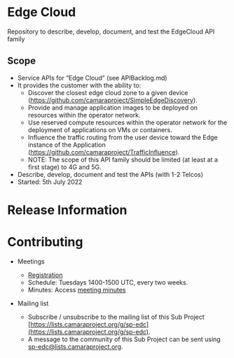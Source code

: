 # Edge Cloud

Repository to describe, develop, document, and test the EdgeCloud API family

## Scope

* Service APIs for “Edge Cloud” (see APIBacklog.md)
* It provides the customer with the ability to:  
  * Discover the closest edge cloud zone to a given device (https://github.com/camaraproject/SimpleEdgeDiscovery).
  * Provide and manage application images to be deployed on resources within the operator network. 
  * Use reserved compute resources within the operator network for the deployment of applications on VMs or containers.  
  * Influence the traffic routing from the user device toward the Edge instance of the Application (https://github.com/camaraproject/TrafficInfluence). 
  * NOTE: The scope of this API family should be limited (at least at a first stage) to 4G and 5G.  
* Describe, develop, document and test the APIs (with 1-2 Telcos)  
* Started: 5th July 2022

# Release Information

# Contributing

* Meetings
  * [Registration](https://zoom-lfx.platform.linuxfoundation.org/meeting/94237809115?password=05fb6d8a-a913-47d8-b003-db75ecdaa5d9)
  * Schedule: Tuesdays 1400-1500 UTC, every two weeks.  
  * Minutes:  Access [meeting minutes](https://wiki.camaraproject.org/display/CAM/Edge+Cloud)

* Mailing list
  * Subscribe / unsubscribe to the mailing list of this Sub Project [https://lists.camaraproject.org/g/sp-edc](https://lists.camaraproject.org/g/sp-edc).
  * A message to the community of this Sub Project can be sent using [sp-edc@lists.camaraproject.org](sp-edc@lists.camaraproject.org).
